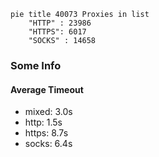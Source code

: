 
```mermaid
pie title 40073 Proxies in list
    "HTTP" : 23986
    "HTTPS": 6017
    "SOCKS" : 14658
```

### Some Info
#### Average Timeout

- mixed: 3.0s
- http: 1.5s
- https: 8.7s
- socks: 6.4s
